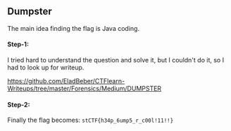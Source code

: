 ## Dumpster
The main idea finding the flag is Java coding.

#### Step-1:
I tried hard to understand the question and solve it, but I couldn't do it, so I had to look up for writeup.

https://github.com/EladBeber/CTFlearn-Writeups/tree/master/Forensics/Medium/DUMPSTER

#### Step-2:

Finally the flag becomes:
`stCTF{h34p_6ump5_r_c00l!11!!}`